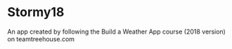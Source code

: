 # Stormy18
An app created by following the Build a Weather App course (2018 version) on teamtreehouse.com
